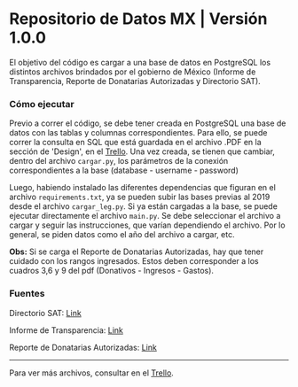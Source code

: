 # Repositorio de Datos MX  |  Versión 1.0.0

El objetivo del código es cargar a una base de datos en PostgreSQL los distintos archivos brindados por el gobierno de México (Informe de Transparencia, Reporte de Donatarias Autorizadas y Directorio SAT).

### Cómo ejecutar

Previo a correr el código, se debe tener creada en PostgreSQL una base de datos con las tablas y columnas correspondientes. Para ello, se puede correr la consulta en SQL que está guardada en el archivo .PDF en la sección de 'Design', en el [Trello]([Trello](https://trello.com/b/JI2jQO1e/repo-sat-rda).). Una vez creada, se tienen que cambiar, dentro del archivo `cargar.py`, los parámetros de la conexión correspondientes a la base (database - username - password)

Luego, habiendo instalado las diferentes dependencias que figuran en el archivo `requirements.txt`, ya se pueden subir las bases previas al 2019 desde el archivo `cargar_leg.py`. Si ya están cargadas a la base, se puede ejecutar directamente el archivo `main.py`.  Se debe seleccionar el archivo a cargar y seguir las instrucciones, que varían dependiendo el archivo. Por lo general, se piden datos como el año del archivo a cargar, etc. 

**Obs:** Si se carga el Reporte de Donatarias Autorizadas, hay que tener cuidado con los rangos ingresados. Estos deben corresponder a los cuadros 3,6 y 9 del pdf (Donativos - Ingresos - Gastos).

### Fuentes

Directorio SAT: [Link](https://www.sat.gob.mx/consultas/27717/conoce-el-directorio-de-donatarias-autorizadas)

Informe de Transparencia: [Link](https://eu2-por-pro-don-net-cons.azurewebsites.net/Consulta/Acceso?ReturnUrl=%2FConsulta%2FTransparencia)

Reporte de Donatarias Autorizadas: [Link](https://www.gob.mx/shcp/documentos/reporte-de-donatarias-autorizadas-2022#:~:text=El%20Reporte%20de%20Donatarias%20Autorizadas%202022%20se%20publica%20en%20la,como%20a%20la%20Comisi%C3%B3n%20de)

---

Para ver más archivos, consultar en el [Trello](https://trello.com/b/JI2jQO1e/repo-sat-rda).
